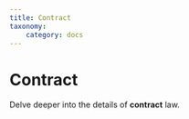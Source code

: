 ```yaml
---
title: Contract
taxonomy:
    category: docs
---
```


# Contract

Delve deeper into the details of **contract** law.
